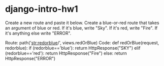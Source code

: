 # django-intro-hw1

Create a new route and paste it below. Create a blue-or-red route that takes an argument of blue or red. If it's blue, write "Sky". If it's red, write "Fire". If it's anything else write "ERROR".

Route: 
    path('<str:redorblue>/', views.redOrBlue)
Code:
    def redOrBlue(request, redorblue):
    if (redorblue=='blue'):
        return HttpResponse("SKY")
    elif (redorblue=='red'):
        return HttpResponse("Fire")
    else:
        return HttpResponse("ERROR")
